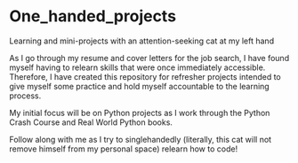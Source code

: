 # One_handed_projects
Learning and mini-projects with an attention-seeking cat at my left hand

As I go through my resume and cover letters for the job search, I have found myself having to relearn skills that were once immediately accessible. Therefore, I have created this repository for refresher projects intended to give myself some practice and hold myself accountable to the learning process.

My initial focus will be on Python projects as I work through the Python Crash Course and Real World Python books.

Follow along with me as I try to singlehandedly (literally, this cat will not remove himself from my personal space) relearn how to code!

